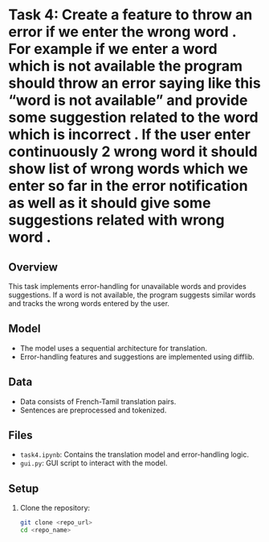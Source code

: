 # Task 4: Create a feature to throw an error if we enter the wrong word . For example if we enter a word which is not available the program should throw an error saying like this “word is not available” and provide some suggestion related to the word which is incorrect . If the user enter continuously 2 wrong word it should show list of wrong words which we enter so far in the error notification as well as it should give some suggestions related with wrong word .

## Overview
This task implements error-handling for unavailable words and provides suggestions. If a word is not available, the program suggests similar words and tracks the wrong words entered by the user.

## Model
- The model uses a sequential architecture for translation.
- Error-handling features and suggestions are implemented using difflib.

## Data
- Data consists of French-Tamil translation pairs.
- Sentences are preprocessed and tokenized.

## Files
- `task4.ipynb`: Contains the translation model and error-handling logic.
- `gui.py`: GUI script to interact with the model.

## Setup
1. Clone the repository:
   ```bash
   git clone <repo_url>
   cd <repo_name>
